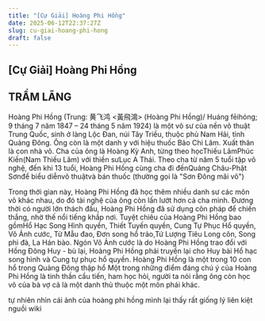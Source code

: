 ```yaml
---
title: "[Cự Giải] Hoàng Phi Hồng"
date: 2025-06-12T22:37:27Z
slug: cu-giai-hoang-phi-hong
draft: false
---
```


## [Cự Giải] Hoàng Phi Hồng

## TRẦM LÃNG

Hoàng Phi Hồng (Trung: 黄飞鸿 <黃飛鴻> (Hoàng Phi Hồng)/ Huáng fēihóng; 9 tháng 7 năm 1847 – 24 tháng 5 năm 1924) là một võ sư của nền võ thuật Trung Quốc, sinh ở làng Lộc Đan, núi Tây Triều, thuộc phủ Nam Hải, tỉnh Quảng Đông. Ông còn là một danh y với hiệu thuốc Bảo Chi Lâm.
Xuất thân là con nhà võ. Cha của ông là Hoàng Kỳ Anh, từng theo họcThiếu LâmPhúc Kiến(Nam Thiếu Lâm) với thiền sưLục A Thái. Theo cha từ năm 5 tuổi tập võ nghệ, đến khi 13 tuổi, Hoàng Phi Hồng cùng cha đi đếnQuảng Châu-Phật Sơnđể biểu diễnvõ thuậtvà bán thuốc (thường gọi là "Sơn Đông mãi võ")
 

Trong thời gian này, Hoàng Phi Hồng đã học thêm nhiều danh sư các môn võ khác nhau, do đó tài nghệ của ông còn lấn lướt hơn cả cha mình. Đương thời có người lớn thách đấu, Hoàng Phi Hồng đã sử dụng côn pháp để chiến thắng, nhờ thế nổi tiếng khắp nơi. Tuyệt chiêu của Hoàng Phi Hồng bao gồmHổ Hạc Song Hình quyền, Thiết Tuyến quyền, Cung Tự Phục Hổ quyền, Vô Ảnh cước, Tử Mẫu đao, Đơn song hổ trảo,Tứ Lượng Tiêu Long côn, Song phi đà, La Hán bào. Ngón Vô Ảnh cước là do Hoàng Phi Hồng trao đổi với Hồng Đông Huy - bù lại, Hoàng Phi Hồng phải truyền lại cho Huy bài Hổ hạc song hình và Cung tự phục hổ quyền. Hoàng Phi Hồng là một trong 10 con hổ trong Quảng Đông thập hổ
Một trong những điểm đáng chú ý của Hoàng Phi Hồng là tinh thần cầu tiến, ham học hỏi, người ta nói rằng ông còn học võ của bà vợ cả là một danh thủ thuộc một môn phái khác.
 
 tự nhiên nhìn cái ảnh của hoàng phi hồng mình lại thấy rất giống lý liên kiệt nguồi wiki